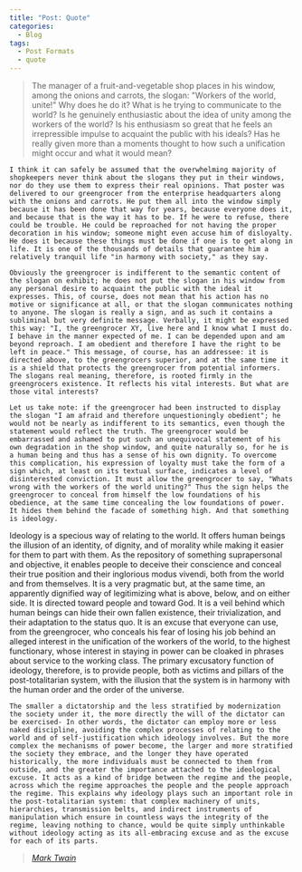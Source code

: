 ```yaml
---
title: "Post: Quote"
categories:
  - Blog
tags:
  - Post Formats
  - quote
---
```


> The manager of a fruit-and-vegetable shop places in his window, among the onions and carrots, the slogan: "Workers of the world, unite!" Why does he do it? What is he trying to communicate to the world? Is he genuinely enthusiastic about the idea of unity among the workers of the world? Is his enthusiasm so great that he feels an irrepressible impulse to acquaint the public with his ideals? Has he really given more than a moments thought to how such a unification might occur and what it would mean?

	I think it can safely be assumed that the overwhelming majority of shopkeepers never think about the slogans they put in their windows, nor do they use them to express their real opinions. That poster was delivered to our greengrocer from the enterprise headquarters along with the onions and carrots. He put them all into the window simply because it has been done that way for years, because everyone does it, and because that is the way it has to be. If he were to refuse, there could be trouble. He could be reproached for not having the proper decoration in his window; someone might even accuse him of disloyalty. He does it because these things must be done if one is to get along in life. It is one of the thousands of details that guarantee him a relatively tranquil life "in harmony with society," as they say.

	Obviously the greengrocer is indifferent to the semantic content of the slogan on exhibit; he does not put the slogan in his window from any personal desire to acquaint the public with the ideal it expresses. This, of course, does not mean that his action has no motive or significance at all, or that the slogan communicates nothing to anyone. The slogan is really a sign, and as such it contains a subliminal but very definite message. Verbally, it might be expressed this way: "I, the greengrocer XY, live here and I know what I must do. I behave in the manner expected of me. I can be depended upon and am beyond reproach. I am obedient and therefore I have the right to be left in peace." This message, of course, has an addressee: it is directed above, to the greengrocers superior, and at the same time it is a shield that protects the greengrocer from potential informers. The slogans real meaning, therefore, is rooted firmly in the greengrocers existence. It reflects his vital interests. But what are those vital interests?

	Let us take note: if the greengrocer had been instructed to display the slogan "I am afraid and therefore unquestioningly obedient"; he would not be nearly as indifferent to its semantics, even though the statement would reflect the truth. The greengrocer would be embarrassed and ashamed to put such an unequivocal statement of his own degradation in the shop window, and quite naturally so, for he is a human being and thus has a sense of his own dignity. To overcome this complication, his expression of loyalty must take the form of a sign which, at least on its textual surface, indicates a level of disinterested conviction. It must allow the greengrocer to say, "Whats wrong with the workers of the world uniting?" Thus the sign helps the greengrocer to conceal from himself the low foundations of his obedience, at the same time concealing the low foundations of power. It hides them behind the facade of something high. And that something is ideology.

Ideology is a specious way of relating to the world. It offers human beings the illusion of an identity, of dignity, and of morality while making it easier for them to part with them. As the repository of something suprapersonal and objective, it enables people to deceive their conscience and conceal their true position and their inglorious modus vivendi, both from the world and from themselves. It is a very pragmatic but, at the same time, an apparently dignified way of legitimizing what is above, below, and on either side. It is directed toward people and toward God. It is a veil behind which human beings can hide their own fallen existence, their trivialization, and their adaptation to the status quo. It is an excuse that everyone can use, from the greengrocer, who conceals his fear of losing his job behind an alleged interest in the unification of the workers of the world, to the highest functionary, whose interest in staying in power can be cloaked in phrases about service to the working class. The primary excusatory function of ideology, therefore, is to provide people, both as victims and pillars of the post-totalitarian system, with the illusion that the system is in harmony with the human order and the order of the universe.

	The smaller a dictatorship and the less stratified by modernization the society under it, the more directly the will of the dictator can be exercised- In other words, the dictator can employ more or less naked discipline, avoiding the complex processes of relating to the world and of self-justification which ideology involves. But the more complex the mechanisms of power become, the larger and more stratified the society they embrace, and the longer they have operated historically, the more individuals must be connected to them from outside, and the greater the importance attached to the ideological excuse. It acts as a kind of bridge between the regime and the people, across which the regime approaches the people and the people approach the regime. This explains why ideology plays such an important role in the post-totalitarian system: that complex machinery of units, hierarchies, transmission belts, and indirect instruments of manipulation which ensure in countless ways the integrity of the regime, leaving nothing to chance, would be quite simply unthinkable without ideology acting as its all-embracing excuse and as the excuse for each of its parts.
  
> <cite><a href="http://www.brainyquote.com/quotes/quotes/m/marktwain163473.html">Mark Twain</a></cite>
